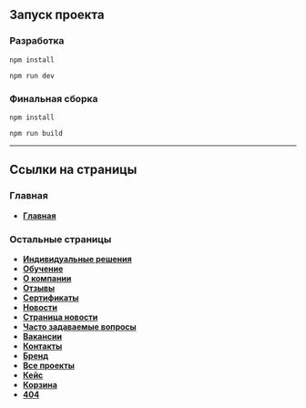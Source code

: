 ## Запуск проекта

### Разработка

`npm install`

`npm run dev`

### Финальная сборка

`npm install`

`npm run build`

---

## Ссылки на страницы

### Главная

- **[Главная](https://vrm-group.netlify.app)**

### Остальные страницы

- **[Индивидуальные решения](https://vrm-group.netlify.app/individual-solutions.html)**
- **[Обучение](https://vrm-group.netlify.app/education.html)**
- **[О компании](https://vrm-group.netlify.app/about.html)**
- **[Отзывы](https://vrm-group.netlify.app/reviews.html)**
- **[Сертификаты](https://vrm-group.netlify.app/certificates.html)**
- **[Новости](https://vrm-group.netlify.app/news.html)**
- **[Страница новости](https://vrm-group.netlify.app/article.html)**
- **[Часто задаваемые вопросы](https://vrm-group.netlify.app/faq.html)**
- **[Вакансии](https://vrm-group.netlify.app/vacancies.html)**
- **[Контакты](https://vrm-group.netlify.app/contacts.html)**
- **[Бренд](https://vrm-group.netlify.app/brand.html)**
- **[Все проекты](https://vrm-group.netlify.app/projects.html)**
- **[Кейс](https://vrm-group.netlify.app/project.html)**
- **[Корзина](https://vrm-group.netlify.app/cart.html)**
- **[404](https://vrm-group.netlify.app/404.html)**
